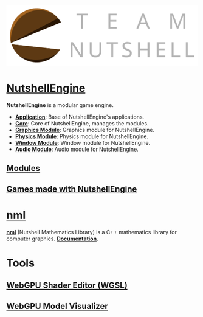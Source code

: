 ![Team Nutshell](assets/images/team-nutshell-logo-full-dark-theme.png)

# [NutshellEngine](https://github.com/Team-Nutshell)
**NutshellEngine** is a modular game engine.
- [**Application**](https://github.com/Team-Nutshell/NutshellEngine-Application): Base of NutshellEngine's applications.
- [**Core**](https://github.com/Team-Nutshell/NutshellEngine-Core): Core of NutshellEngine, manages the modules.
- [**Graphics Module**](https://github.com/Team-Nutshell/NutshellEngine-GraphicsModule): Graphics module for NutshellEngine.
- [**Physics Module**](https://github.com/Team-Nutshell/NutshellEngine-PhysicsModule): Physics module for NutshellEngine.
- [**Window Module**](https://github.com/Team-Nutshell/NutshellEngine-WindowModule): Window module for NutshellEngine.
- [**Audio Module**](https://github.com/Team-Nutshell/NutshellEngine-AudioModule): Audio module for NutshellEngine.

## [Modules](nutshellengine/modules/index.md)

## [Games made with NutshellEngine](nutshellengine/games/index.md)

# [nml](https://github.com/Team-Nutshell/nml)
[**nml**](https://github.com/Team-Nutshell/nml/releases) (Nutshell Mathematics Library) is a C++ mathematics library for computer graphics. [**Documentation**](https://team-nutshell.github.io/nml/).

# Tools
## [WebGPU Shader Editor (WGSL)](shader/editor.md)
## [WebGPU Model Visualizer](model/visualizer.md)
